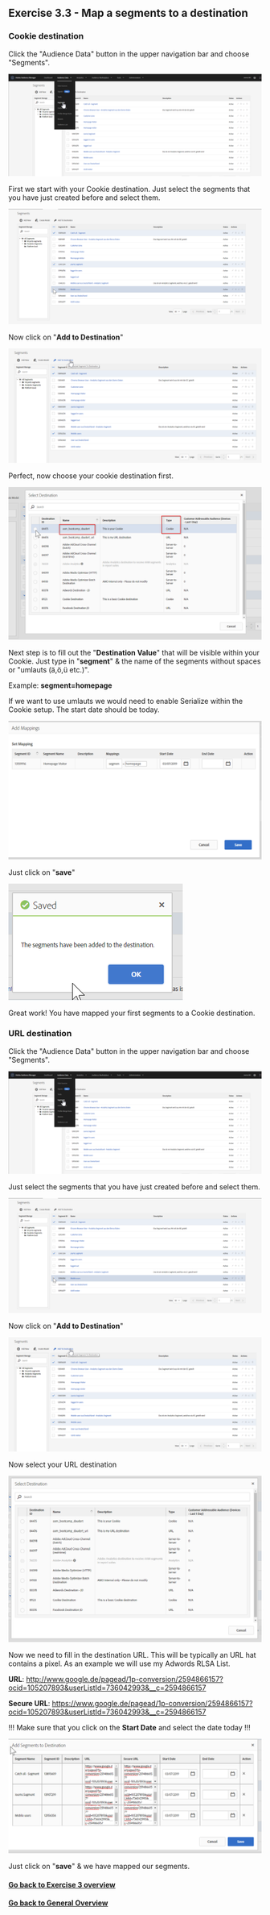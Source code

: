 ## Exercise 3.3 - Map a segments to a destination

### Cookie destination

Click the "Audience Data" button in the upper navigation bar and choose "Segments".

![Destionations](./images/segments.png)

First we start with your Cookie destination. Just select the segments that you have just created before and select them.

![Destionations](./images/segment_selection.png)

Now click on "**Add to Destination**"

![Destionations](./images/add.png)

Perfect, now choose your cookie destination first.

![Destionations](./images/selection.png)

Next step is to fill out the "**Destination Value**" that will be visible within your Cookie. Just type in "**segment**" & the name of the segments without spaces or "umlauts (ä,ö,ü etc.)". 

Example: **segment=homepage**

If we want to use umlauts we would need to enable Serialize within the Cookie setup. The start date should be today.

![Destionations](./images/test2.png)

Just click on "**save**"

![Destionations](./images/rdy.png)

Great work! You have mapped your first segments to a Cookie destination. 

### URL destination

Click the "Audience Data" button in the upper navigation bar and choose "Segments".

![Destionations](./images/segments.png)

Just select the segments that you have just created before and select them.

![Destionations](./images/segment_selection.png)

Now click on "**Add to Destination**"

![Destionations](./images/add.png)

Now select your URL destination

![Destionations](./images/url_selection.png)

Now we need to fill in the destination URL. This will be typically an URL hat contains a pixel. As an example we will use my Adwords RLSA List.


**URL**: http://www.google.de/pagead/1p-conversion/2594866157?ocid=105207893&userListId=736042993&__c=2594866157

**Secure URL**: https://www.google.de/pagead/1p-conversion/2594866157?ocid=105207893&userListId=736042993&__c=2594866157

!!! Make sure that you click on the **Start Date** and select the date today !!! 

![Destionations](./images/urls.png)


Just click on "**save**" & we have mapped our segments. 


#### [Go back to Exercise 3 overview](./README.md)
#### [Go back to General Overview](../README.md)
